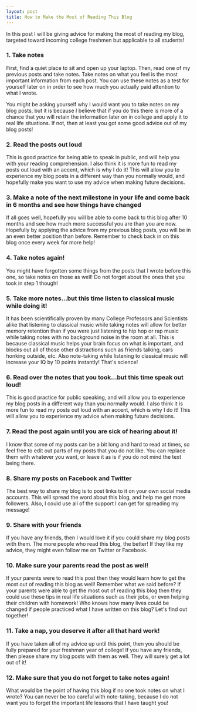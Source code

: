 ```yaml
---
layout: post
title: How to Make the Most of Reading This Blog
---
```


In this post I will be giving advice for making the most of reading my blog, targeted toward incoming college freshmen but applicable to all students!

### 1. Take notes

First, find a quiet place to sit and open up your laptop. Then, read one of my previous posts and take notes. Take notes on what you feel is the most important information from each post. You can use these notes as a test for yourself later on in order to see how much you actually paid attention to what I wrote.

You might be asking yourself why I would want you to take notes on my blog posts, but it is because I believe that if you do this there is more of a chance that you will retain the information later on in college and apply it to real life situations. If not, then at least you got some good advice out of my blog posts!

### 2. Read the posts out loud

This is good practice for being able to speak in public, and will help you with your reading comprehension. I also think it is more fun to read my posts out loud with an accent, which is why I do it! This will allow you to experience my blog posts in a different way than you normally would, and hopefully make you want to use my advice when making future decisions.

### 3. Make a note of the next milestone in your life and come back in 6 months and see how things have changed

If all goes well, hopefully you will be able to come back to this blog after 10 months and see how much more successful you are than you are now. Hopefully by applying the advice from my previous blog posts, you will be in an even better position than before. Remember to check back in on this blog once every week for more help!

### 4. Take notes again!

You might have forgotten some things from the posts that I wrote before this one, so take notes on those as well! Do not forget about the ones that you took in step 1 though!

### 5. Take more notes…but this time listen to classical music while doing it!

It has been scientifically proven by many College Professors and Scientists alike that listening to classical music while taking notes will allow for better memory retention than if you were just listening to hip hop or rap music while taking notes with no background noise in the room at all. This is because classical music helps your brain focus on what is important, and blocks out all of those other distractions such as friends talking, cars honking outside, etc. Also note-taking while listening to classical music will increase your IQ by 10 points instantly! That's science!

### 6. Read over the notes that you took…but this time speak out loud!

This is good practice for public speaking, and will allow you to experience my blog posts in a different way than you normally would. I also think it is more fun to read my posts out loud with an accent, which is why I do it! This will allow you to experience my advice when making future decisions.

### 7. Read the post again until you are sick of hearing about it!

I know that some of my posts can be a bit long and hard to read at times, so feel free to edit out parts of my posts that you do not like. You can replace them with whatever you want, or leave it as is if you do not mind the text being there.

### 8. Share my posts on Facebook and Twitter

The best way to share my blog is to post links to it on your own social media accounts. This will spread the word about this blog, and help me get more followers. Also, I could use all of the support I can get for spreading my message!

### 9. Share with your friends

If you have any friends, then I would love it if you could share my blog posts with them. The more people who read this blog, the better! If they like my advice, they might even follow me on Twitter or Facebook.

### 10. Make sure your parents read the post as well!

If your parents were to read this post then they would learn how to get the most out of reading this blog as well! Remember what we said before? If your parents were able to get the most out of reading this blog then they could use these tips in real life situations such as their jobs, or even helping their children with homework! Who knows how many lives could be changed if people practiced what I have written on this blog? Let's find out together!

### 11. Take a nap, you deserve it after all that hard work!

If you have taken all of my advice up until this point, then you should be fully prepared for your freshman year of college! If you have any friends, then please share my blog posts with them as well. They will surely get a lot out of it!

### 12. Make sure that you do not forget to take notes again!

What would be the point of having this blog if no one took notes on what I wrote? You can never be too careful with note-taking, because I do not want you to forget the important life lessons that I have taught you!
